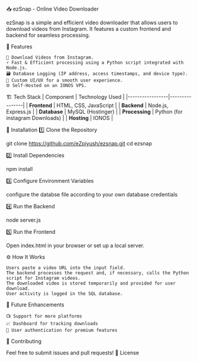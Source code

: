 📥 ezSnap - Online Video Downloader

ezSnap is a simple and efficient video downloader that allows users to download videos from Instagram. It features a custom frontend and backend for seamless processing.

🚀 Features

    📌 Download Videos from Instagram.
    ⚡ Fast & Efficient processing using a Python script integrated with Node.js.
    🗃️ Database Logging (IP address, access timestamps, and device type).
    🎨 Custom UI/UX for a smooth user experience.
    🌐 Self-Hosted on an IONOS VPS.


🏗️ Tech Stack
| Component       | Technology Used |
|-----------------|----------------|
| **Frontend**    | HTML, CSS, JavaScript |
| **Backend**     | Node.js, Express.js |
| **Database**    | MySQL (Hostinger) |
| **Processing**  | Python  (for instagram Downloads) |
| **Hosting**     | IONOS |

    

🔧 Installation
1️⃣ Clone the Repository

git clone https://github.com/eZpiyush/ezsnap.git
cd ezsnap

2️⃣ Install Dependencies

npm install

3️⃣ Configure Environment Variables

configure the databse file according to your own database credentials

4️⃣ Run the Backend

node server.js

5️⃣ Run the Frontend

Open index.html in your browser or set up a local server.

⚙️ How It Works

    Users paste a video URL into the input field.
    The backend processes the request and, if necessary, calls the Python script for Instagram videos.
    The downloaded video is stored temporarily and provided for user download.
    User activity is logged in the SQL database.


📌 Future Enhancements

    📺 Support for more platforms
    📈 Dashboard for tracking downloads
    🔐 User authentication for premium features

🤝 Contributing

Feel free to submit issues and pull requests!
📝 License




